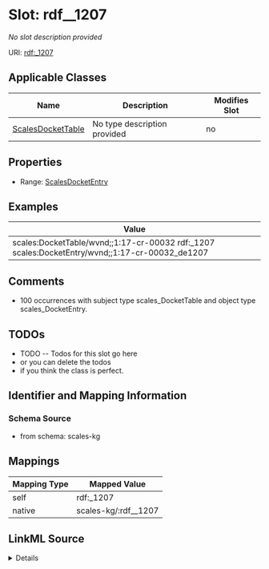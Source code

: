 

# Slot: rdf__1207


_No slot description provided_





URI: [rdf:_1207](http://www.w3.org/1999/02/22-rdf-syntax-ns#_1207)



<!-- no inheritance hierarchy -->





## Applicable Classes

| Name | Description | Modifies Slot |
| --- | --- | --- |
| [ScalesDocketTable](../classes/ScalesDocketTable.md) | No type description provided |  no  |







## Properties

* Range: [ScalesDocketEntry](../classes/ScalesDocketEntry.md)






## Examples

| Value |
| --- |
| scales:DocketTable/wvnd;;1:17-cr-00032 rdf:_1207 scales:DocketEntry/wvnd;;1:17-cr-00032_de1207 |

## Comments

* 100 occurrences with subject type scales_DocketTable and object type scales_DocketEntry.

## TODOs

* TODO -- Todos for this slot go here
* or you can delete the todos
* if you think the class is perfect.

## Identifier and Mapping Information







### Schema Source


* from schema: scales-kg




## Mappings

| Mapping Type | Mapped Value |
| ---  | ---  |
| self | rdf:_1207 |
| native | scales-kg/:rdf__1207 |




## LinkML Source

<details>
```yaml
name: rdf__1207
description: No slot description provided
todos:
- TODO -- Todos for this slot go here
- or you can delete the todos
- if you think the class is perfect.
comments:
- 100 occurrences with subject type scales_DocketTable and object type scales_DocketEntry.
examples:
- value: scales:DocketTable/wvnd;;1:17-cr-00032 rdf:_1207 scales:DocketEntry/wvnd;;1:17-cr-00032_de1207
from_schema: scales-kg
rank: 1000
slot_uri: rdf:_1207
alias: rdf__1207
domain_of:
- scales_DocketTable
range: scales_DocketEntry

```
</details>